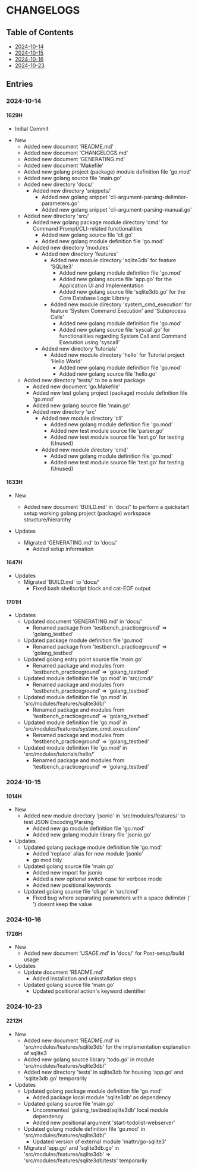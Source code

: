 # CHANGELOGS

## Table of Contents
+ [2024-10-14](#2024-10-14)
+ [2024-10-15](#2024-10-15)
+ [2024-10-16](#2024-10-16)
+ [2024-10-23](#2024-10-23)

## Entries
### 2024-10-14
#### 1629H
+ Initial Commit

- New
    + Added new document 'README.md'
    + Added new document 'CHANGELOGS.md'
    + Added new document 'GENERATING.md'
    + Added new document 'Makefile'
    + Added new golang project (package) module definition file 'go.mod'
    + Added new golang source file 'main.go'
    - Added new directory 'docs/'
        - Added new directory 'snippets/'
            + Added new golang snippet 'cli-argument-parsing-delimiter-parameters.go'
            + Added new golang snippet 'cli-argument-parsing-manual.go'
    - Added new directory 'src/'
        - Added new golang package module directory 'cmd' for Command Prompt/CLI-related functionalities
            + Added new golang source file 'cli.go'
            + Added new golang module definition file 'go.mod'
        - Added new directory 'modules'
            - Added new directory 'features'
                - Added new module directory 'sqlite3db' for feature 'SQLite3'
                    + Added new golang module definition file 'go.mod'
                    + Added new golang source file 'app.go' for the Application UI and Implementation
                    + Added new golang source file 'sqlite3db.go' for the Core Database Logic Library
                - Added new module directory 'system_cmd_execution' for feature 'System Command Execution' and 'Subprocess Calls'
                    + Added new golang module definition file 'go.mod'
                    + Added new golang source file 'syscall.go' for functionalities regarding System Call and Command Execution using 'syscall'
            - Added new directory 'tutorials'
                - Added new module directory 'hello' for Tutorial project 'Hello World'
                    + Added new golang module definition file 'go.mod'
                    + Added new golang source file 'hello.go'
    - Added new directory 'tests/' to be a test package
        + Added new document 'go.Makefile'
        + Added new test golang project (package) module definition file 'go.mod'
        + Added new golang source file 'main.go'
        - Added new directory 'src'
            - Added new module directory 'cli'
                + Added new golang module definition file 'go.mod'
                + Added new test module source file 'parser.go'
                + Added new test module source file 'test.go' for testing (Unused)
            - Added new module directory 'cmd'
                + Added new golang module definition file 'go.mod'
                + Added new test module source file 'test.go' for testing (Unused)

#### 1633H
- New
    - Added new document 'BUILD.md' in 'docs/' to perform a quickstart setup working golang project (package) workspace structure/hierarchy

- Updates
    - Migrated 'GENERATING.md' to 'docs/'
        + Added setup information

#### 1647H
- Updates
    - Migrated 'BUILD.md' to 'docs/'
        + Fixed bash shellscript block and cat-EOF output

#### 1701H
- Updates
    - Updated document 'GENERATING.md' in 'docs/'
        + Renamed package from 'testbench_practiceground' => 'golang_testbed'
    - Updated package module definition file 'go.mod'
        + Renamed package from 'testbench_practiceground' => 'golang_testbed'
    - Updated golang entry point source file 'main.go'
        + Renamed package and modules from 'testbench_practiceground' => 'golang_testbed'
    - Updated module definition file 'go.mod' in 'src/cmd/'
        + Renamed package and modules from 'testbench_practiceground' => 'golang_testbed'
    - Updated module definition file 'go.mod' in 'src/modules/features/sqlite3db/'
        + Renamed package and modules from 'testbench_practiceground' => 'golang_testbed'
    - Updated module definition file 'go.mod' in 'src/modules/features/system_cmd_execution/'
        + Renamed package and modules from 'testbench_practiceground' => 'golang_testbed'
    - Updated module definition file 'go.mod' in 'src/modules/tutorials/hello/'
        + Renamed package and modules from 'testbench_practiceground' => 'golang_testbed'

### 2024-10-15
#### 1014H
- New
    - Added new module directory 'jsonio' in 'src/modules/features/' to test JSON Encoding/Parsing
        - Added new go module definition file 'go.mod'
        - Added new golang module library file 'jsonio.go'
- Updates
    - Updated golang package module definition file 'go.mod'
        + Added 'replace' alias for new module 'jsonio'
        + go mod tidy
    - Updated golang source file 'main.go'
        + Added new import for jsonio
        + Added a new optional switch case for verbose mode
        + Added new positional keywords
    - Updated golang source file 'cli.go' in 'src/cmd'
        + Fixed bug where separating parameters with a space delimiter (' ') doesnt keep the value

### 2024-10-16
#### 1726H
- New
    + Added new document 'USAGE.md' in 'docs/' for Post-setup/build usage
- Updates
    - Update document 'README.md'
        + Added installation and uninstallation steps
    - Updated golang source file 'main.go'
        + Updated positional action's keyword identifier

### 2024-10-23
#### 2212H
- New
    - Added new document 'README.md' in 'src/modules/features/sqlite3db' for the implementation explanation of sqlite3
    - Added new golang source library 'todo.go' in module 'src/modules/features/sqlite3db/'
    - Added new directory 'tests' in sqlite3db for housing 'app.go' and 'sqlite3db.go' temporarily
- Updates
    - Updated golang package module definition file 'go.mod'
        + Added package local module 'sqlite3db' as dependency
    - Updated golang source file 'main.go'
        + Uncommented 'golang_testbed/sqlite3db' local module dependency
        + Added new positional argument 'start-todolist-webserver'
    - Updated golang module definition file 'go.mod' in 'src/modules/features/sqlite3db/'
        + Updated version of external module 'mattn/go-sqlite3'
    - Migrated 'app.go' and 'sqlite3db.go' in 'src/modules/features/sqlite3db' => 'src/modules/features/sqlite3db/tests' temporarily




